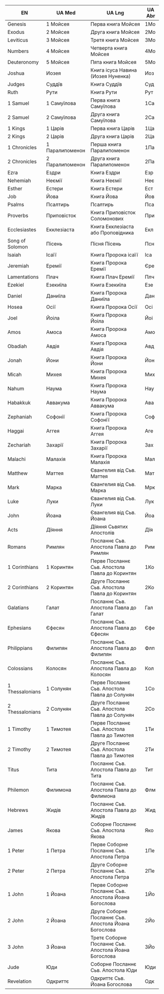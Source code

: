 | EN              | UA Med          | UA Lng                                               | UA Abr |
| --------------- | --------------- | ---------------------------------------------------- | ------ |
| Genesis         | 1 Мойсея        | Перва книга Мойсея                                   | 1Мо    |
| Exodus          | 2 Мойсея        | Друга книга Мойсея                                   | 2Мо    |
| Leviticus       | 3 Мойсея        | Третя книга Мойсея                                   | 3Мо    |
| Numbers         | 4 Мойсея        | Четверта книга Мойсея                                | 4Мо    |
| Deuteronomy     | 5 Мойсея        | Пята книга Мойсея                                    | 5Мо    |
| Joshua          | Иозея           | Книга ісуса Навина (Иозея Нуненка)                   | Иоз    |
| Judges          | Суддїв          | Книга Суддїв                                         | Суд    |
| Ruth            | Рути            | Книга Рути                                           | Рут    |
| 1 Samuel        | 1 Самуїлова     | Перва книга Самуїлова                                | 1Са    |
| 2 Samuel        | 2 Самуїлова     | Друга книга Самуїлова                                | 2Са    |
| 1 Kings         | 1 Царів         | Перва книга Царів                                    | 1Ца    |
| 2 Kings         | 2 Царів         | Друга книга Царів                                    | 2Ца    |
| 1 Chronicles    | 1 Паралипоменон | Перша книга Паралипоменон                            | 1Па    |
| 2 Chronicles    | 2 Паралипоменон | Друга книга Паралипоменон                            | 2Па    |
| Ezra            | Ездри           | Книга Ездри                                          | Езр    |
| Nehemiah        | Неємії          | Книга Неємії                                         | Неє    |
| Esther          | Естери          | Книга Естери                                         | Ест    |
| Job             | Йова            | Книга Йова                                           | Йов    |
| Psalms          | Псалтирь        | Псалтирь                                             | Пса    |
| Proverbs        | Приповісток     | Книга Приповісток Соломонових                        | При    |
| Ecclesiastes    | Екклезіаста     | Книга Екклезіаста або Проповідника                   | Екл    |
| Song of Solomon | Пісень          | Пісня Пісень                                         | Псн    |
| Isaiah          | Ісаїї           | Книга Пророка ісаїї                                  | Іса    |
| Jeremiah        | Еремії          | Книга Пророка Еремії                                 | Єре    |
| Lamentations    | Плач            | Книга Плач Еремії                                    | Плч    |
| Ezekiel         | Езекиїла        | Книга Езекиїла                                       | Езе    |
| Daniel          | Даниїла         | Книга Пророка Даниїла                                | Дан    |
| Hosea           | Осії            | Книга Пророка Осії                                   | Осі    |
| Joel            | Йоіла           | Книга Пророка Йоіла                                  | Йоі    |
| Amos            | Амоса           | Книга Пророка Амоса                                  | Амо    |
| Obadiah         | Авдія           | Книга Пророка Авдія                                  | Авд    |
| Jonah           | Йони            | Книга Пророка Йони                                   | Йон    |
| Micah           | Михея           | Книга Пророка Михея                                  | Мих    |
| Nahum           | Наума           | Книга Пророка Наума                                  | Нау    |
| Habakkuk        | Аввакума        | Книга Пророка Аввакума                               | Ава    |
| Zephaniah       | Софонії         | Книга Пророка Софонїї                                | Соф    |
| Haggai          | Аггея           | Книга Пророка Аггея                                  | Аге    |
| Zechariah       | Захарії         | Книга Пророка Захарії                                | Зах    |
| Malachi         | Малахія         | Книга Пророка Малахія                                | Мал    |
| Matthew         | Маттея          | Євангелия від Сьв. Маттея                            | Мат    |
| Mark            | Марка           | Євангелия від Сьв. Марка                             | Мрк    |
| Luke            | Луки            | Євангелия від Сьв. Луки                              | Лук    |
| John            | Йоана           | Євангелия від Сьв. Йоана                             | Йоа    |
| Acts            | Дїяння          | Дїяння Сьвятих Апостолів                             | Дїя    |
| Romans          | Римлян          | Посланнє Сьв. Апостола Павла до Римлян               | Рим    |
| 1 Corinthians   | 1 Коринтян      | Перве Посланнє Сьв. Апостола Павла до Коринтян       | 1Ко    |
| 2 Corinthians   | 2 Коринтян      | Друге Посланнє Сьв. Апостола Павла до Коринтян       | 2Ко    |
| Galatians       | Галат           | Посланнє Сьв. Апостола Павла до Галат                | Гал    |
| Ephesians       | Єфесян          | Посланнє Сьв. Апостола Павла до Єфесян               | Єфе    |
| Philippians     | Филипян         | Посланнє Сьв. Апостола Павла до Филипян              | Флп    |
| Colossians      | Колосян         | Посланнє Сьв. Апостола Павла до Колосян              | Кол    |
| 1 Thessalonians | 1 Солунян       | Перве Посланнє Сьв. Апостола Павла до Солунян        | 1Со    |
| 2 Thessalonians | 2 Солунян       | Друге Посланнє Сьв. Апостола Павла до Солунян        | 2Со    |
| 1 Timothy       | 1 Тимотея       | Перве Посланнє Сьв. Апостола Павла до Тимотея        | 1Ти    |
| 2 Timothy       | 2 Тимотея       | Друге Посланнє Сьв. Апостола Павла до Тимотея        | 2Ти    |
| Titus           | Тита            | Посланнє Сьв. Апостола Павла до Тита                 | Тит    |
| Philemon        | Филимона        | Посланнє Сьв. Апостола Павла до Филимона             | Флм    |
| Hebrews         | Жидів           | Посланнє Сьв. Апостола Павла до Жидів                | Жид    |
| James           | Якова           | Соборне Посланнє Сьв. Апостола Якова                 | Яко    |
| 1 Peter         | 1 Петра         | Перве Соборне Посланнє Сьв. Апостола Петра           | 1Пе    |
| 2 Peter         | 2 Петра         | Друге Соборне Посланнє Сьв. Апостола Петра           | 2Пе    |
| 1 John          | 1 Йоана         | Перве Соборне Посланнє Сьв. Апостола Йоана Богослова | 1Йо    |
| 2 John          | 2 Йоана         | Друге Соборне Посланнє Сьв. Апостола Йоана Богослова | 2Йо    |
| 3 John          | 3 Йоана         | Третє Соборне Посланнє Сьв. Апостола Йоана Богослова | 3Йо    |
| Jude            | Юди             | Соборне Посланнє Сьв. Апостола Юди                   | Юди    |
| Revelation      | Одкриттє        | Одкриттє Сьв. Йоана Богослова                        | Одк    |